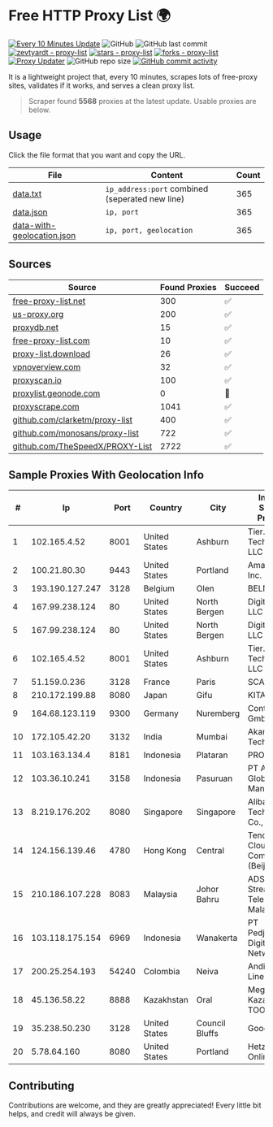 
# Free HTTP Proxy List 🌍

[![Every 10 Minutes Update](https://github.com/mertguvencli/http-proxy-list/actions/workflows/main.yml/badge.svg?branch=main)](https://github.com/mertguvencli/http-proxy-list/actions/workflows/main.yml)
![GitHub](https://img.shields.io/github/license/mertguvencli/http-proxy-list)
![GitHub last commit](https://img.shields.io/github/last-commit/mertguvencli/http-proxy-list)
[![zevtyardt - proxy-list](https://img.shields.io/static/v1?label=zevtyardt&message=proxy-list&color=blue&logo=github)](https://github.com/zevtyardt/proxy-list "Go to GitHub repo")
[![stars - proxy-list](https://img.shields.io/github/stars/zevtyardt/proxy-list?style=social)](https://github.com/zevtyardt/proxy-list)
[![forks - proxy-list](https://img.shields.io/github/forks/zevtyardt/proxy-list?style=social)](https://github.com/zevtyardt/proxy-list)
[![Proxy Updater](https://github.com/zevtyardt/proxy-list/workflows/Proxy%20Updater/badge.svg)](https://github.com/zevtyardt/proxy-list/actions?query=workflow:"Proxy+Updater")
![GitHub repo size](https://img.shields.io/github/repo-size/zevtyardt/proxy-list)
[![GitHub commit activity](https://img.shields.io/github/commit-activity/m/zevtyardt/proxy-list?logo=commits)](https://github.com/zevtyardt/proxy-list/commits/main)

It is a lightweight project that, every 10 minutes, scrapes lots of free-proxy sites, validates if it works, and serves a clean proxy list.

> Scraper found **5568** proxies at the latest update. Usable proxies are below.

## Usage

Click the file format that you want and copy the URL.

|File|Content|Count|
|----|-------|-----|
|[data.txt](https://raw.githubusercontent.com/mertguvencli/http-proxy-list/main/proxy-list/data.txt)|`ip_address:port` combined (seperated new line)|365|
|[data.json](https://raw.githubusercontent.com/mertguvencli/http-proxy-list/main/proxy-list/data.json)|`ip, port`|365|
|[data-with-geolocation.json](https://raw.githubusercontent.com/mertguvencli/http-proxy-list/main/proxy-list/data-with-geolocation.json)|`ip, port, geolocation`|365|

## Sources

|Source|Found Proxies|Succeed|
|------|-------------|-------|
|[free-proxy-list.net](https://free-proxy-list.net)|300|✅|
|[us-proxy.org](https://www.us-proxy.org)|200|✅|
|[proxydb.net](http://proxydb.net)|15|✅|
|[free-proxy-list.com](https://free-proxy-list.com/?page=&port=&type%5B%5D=http&type%5B%5D=https&up_time=0&search=Search)|10|✅|
|[proxy-list.download](https://www.proxy-list.download/HTTP)|26|✅|
|[vpnoverview.com](https://vpnoverview.com/privacy/anonymous-browsing/free-proxy-servers)|32|✅|
|[proxyscan.io](https://www.proxyscan.io)|100|✅|
|[proxylist.geonode.com](https://proxylist.geonode.com/api/proxy-list?limit=300&page=1&sort_by=lastChecked&sort_type=desc&protocols=http,https)|0|🚫|
|[proxyscrape.com](https://api.proxyscrape.com/v2/?request=displayproxies&protocol=http&timeout=10000&country=all&ssl=all&anonymity=all)|1041|✅|
|[github.com/clarketm/proxy-list](https://raw.githubusercontent.com/clarketm/proxy-list/master/proxy-list-raw.txt)|400|✅|
|[github.com/monosans/proxy-list](https://raw.githubusercontent.com/monosans/proxy-list/main/proxies/http.txt)|722|✅|
|[github.com/TheSpeedX/PROXY-List](https://raw.githubusercontent.com/TheSpeedX/PROXY-List/master/http.txt)|2722|✅|


## Sample Proxies With Geolocation Info

|#|Ip|Port|Country|City|Internet Service Provider|
|-|--|----|-------|----|-------------------------|
|1|102.165.4.52|8001|United States|Ashburn|Tier.Net Technologies LLC|
|2|100.21.80.30|9443|United States|Portland|Amazon.com, Inc.|
|3|193.190.127.247|3128|Belgium|Olen|BELNET|
|4|167.99.238.124|80|United States|North Bergen|DigitalOcean, LLC|
|5|167.99.238.124|80|United States|North Bergen|DigitalOcean, LLC|
|6|102.165.4.52|8001|United States|Ashburn|Tier.Net Technologies LLC|
|7|51.159.0.236|3128|France|Paris|SCALEWAY|
|8|210.172.199.88|8080|Japan|Gifu|KITAGATA|
|9|164.68.123.119|9300|Germany|Nuremberg|Contabo GmbH|
|10|172.105.42.20|3132|India|Mumbai|Akamai Technologies|
|11|103.163.134.4|8181|Indonesia|Plataran|PROVITEL|
|12|103.36.10.241|3158|Indonesia|Pasuruan|PT Awinet Global Mandiri|
|13|8.219.176.202|8080|Singapore|Singapore|Alibaba (US) Technology Co., Ltd.|
|14|124.156.139.46|4780|Hong Kong|Central|Tencent Cloud Computing (Beijing) Co|
|15|210.186.107.228|8083|Malaysia|Johor Bahru|ADSL Streamyx Telekom Malaysia|
|16|103.118.175.154|6969|Indonesia|Wanakerta|PT Pedjoeang Digital Networks|
|17|200.25.254.193|54240|Colombia|Neiva|Andinet ON Line|
|18|45.136.58.22|8888|Kazakhstan|Oral|Megahost Kazakhstan TOO|
|19|35.238.50.230|3128|United States|Council Bluffs|Google LLC|
|20|5.78.64.160|8080|United States|Portland|Hetzner Online GmbH|



## Contributing

Contributions are welcome, and they are greatly appreciated! Every
little bit helps, and credit will always be given.

